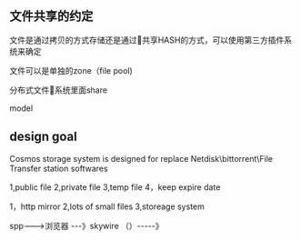 ## 文件共享的约定

文件是通过拷贝的方式存储还是通过共享HASH的方式，可以使用第三方插件系统来确定

文件可以是单独的zone（file pool)

分布式文件系统里面share

model

## design goal

Cosmos storage system is designed for replace Netdisk\bittorrent\File Transfer station softwares


1,public file
2,private file
3,temp file
4，keep expire date




1，http mirror
2,lots of small files
3,storeage system
 


spp--->浏览器  ---》skywire （）-----》


